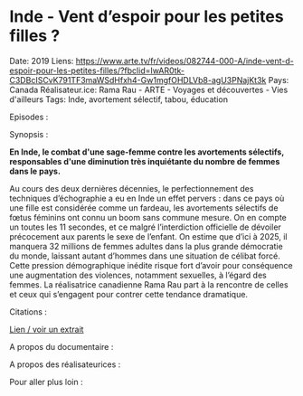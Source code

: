 # Inde - Vent d’espoir pour les petites filles ?

Date: 2019
Liens: https://www.arte.tv/fr/videos/082744-000-A/inde-vent-d-espoir-pour-les-petites-filles/?fbclid=IwAR0tk-C3DBcISCvK791TF3maWSdHfxh4-Gw1mgfOHDLVb8-agU3PNajKt3k
Pays: Canada
Réalisateur.ice: Rama Rau - ARTE - Voyages et découvertes - Vies d'ailleurs
Tags: Inde, avortement sélectif, tabou, éducation

Episodes : 

Synopsis : 

**En Inde, le combat d'une sage-femme contre les avortements sélectifs, responsables d'une diminution très inquiétante du nombre de femmes dans le pays.**

Au cours des deux dernières décennies, le perfectionnement des techniques d’échographie a eu en Inde un effet pervers : dans ce pays où une fille est considérée comme un fardeau, les avortements sélectifs de fœtus féminins ont connu un boom sans commune mesure. On en compte un toutes les 11 secondes, et ce malgré l’interdiction officielle de dévoiler précocement aux parents le sexe de l’enfant. On estime que d’ici à 2025, il manquera 32 millions de femmes adultes dans la plus grande démocratie du monde, laissant autant d’hommes dans une situation de célibat forcé. Cette pression démographique inédite risque fort d’avoir pour conséquence une augmentation des violences, notamment sexuelles, à l’égard des femmes. La réalisatrice canadienne Rama Rau part à la rencontre de celles et ceux qui s’engagent pour contrer cette tendance dramatique.

Citations : 

[Lien / voir un extrait](https://www.arte.tv/fr/videos/082744-000-A/inde-vent-d-espoir-pour-les-petites-filles/?fbclid=IwAR0tk-C3DBcISCvK791TF3maWSdHfxh4-Gw1mgfOHDLVb8-agU3PNajKt3k) 

A propos du documentaire : 

A propos des réalisateurices : 

Pour aller plus loin :